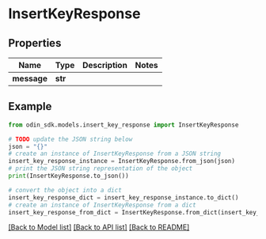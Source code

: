 # InsertKeyResponse


## Properties

Name | Type | Description | Notes
------------ | ------------- | ------------- | -------------
**message** | **str** |  | 

## Example

```python
from odin_sdk.models.insert_key_response import InsertKeyResponse

# TODO update the JSON string below
json = "{}"
# create an instance of InsertKeyResponse from a JSON string
insert_key_response_instance = InsertKeyResponse.from_json(json)
# print the JSON string representation of the object
print(InsertKeyResponse.to_json())

# convert the object into a dict
insert_key_response_dict = insert_key_response_instance.to_dict()
# create an instance of InsertKeyResponse from a dict
insert_key_response_from_dict = InsertKeyResponse.from_dict(insert_key_response_dict)
```
[[Back to Model list]](../README.md#documentation-for-models) [[Back to API list]](../README.md#documentation-for-api-endpoints) [[Back to README]](../README.md)


